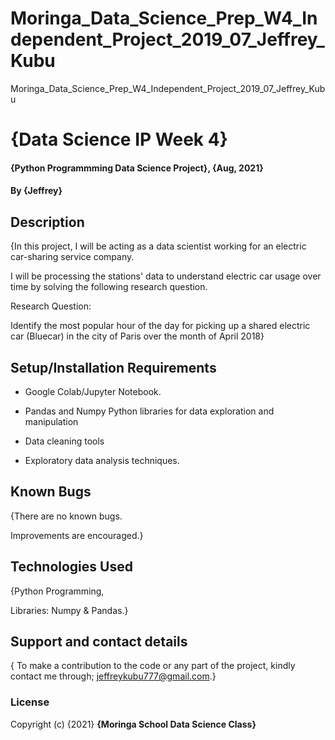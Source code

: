 # Moringa_Data_Science_Prep_W4_Independent_Project_2019_07_Jeffrey_Kubu
Moringa_Data_Science_Prep_W4_Independent_Project_2019_07_Jeffrey_Kubu

# {Data Science IP Week 4}
#### {Python Programmming Data Science Project}, {Aug, 2021}
#### By **{Jeffrey}**
## Description
{In this project, I will be acting as a data scientist working for an electric car-sharing service company.

I will be processing the stations' data to understand electric car usage over time by solving the following research
question.

Research Question:

Identify the most popular hour of the day for picking up a shared electric car (Bluecar) in the city of Paris over the month  of April 2018}

## Setup/Installation Requirements

* Google Colab/Jupyter Notebook.

* Pandas and Numpy Python libraries for data exploration and manipulation

* Data cleaning tools

* Exploratory data analysis techniques.

## Known Bugs
{There are no known bugs.

Improvements are encouraged.}


## Technologies Used

{Python Programming, 

Libraries: Numpy & Pandas.}

## Support and contact details

{ To make a contribution to the code or any part of the project, kindly contact me through; jeffreykubu777@gmail.com.}

### License


Copyright (c) {2021} **{Moringa School Data Science Class}**
  

